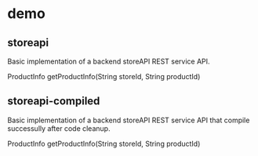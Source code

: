 # demo

## storeapi

Basic implementation of a backend storeAPI REST service API.

ProductInfo getProductInfo(String storeId, String productId)

## storeapi-compiled

Basic implementation of a backend storeAPI REST service API that compile successully after code cleanup.

ProductInfo getProductInfo(String storeId, String productId)
